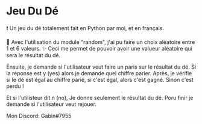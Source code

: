 # Jeu Du Dé
❗ Un jeu du dé totalement fait en Python par moi, et en français.

🔮 Avec l'utilisation du module "random", j'ai pu faire un choix aléatoire entre 1 et 6 valeurs.
✨ Ceci me permet de pouvoir avoir une valueur aléatoire qui sera le résultat du dé.

Ensuite, je demande si l'utilisateur veut faire un paris sur le résultat du dé.
Si la réponse est y (yes) alors je demande quel chiffre parier.
Après, je vérifie si le dé est égal au chiffre parié, si c'est égal, alors c'est gagné.
Sinon c'est perdu !

Et si l'utilisteur dit n (no), Je donne seulement le résultat du dé.
Poru finir je demande si l'utilisateur veut rejouer.

Mon Discord: Gabin#7955
